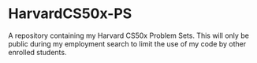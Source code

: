 # HarvardCS50x-PS
A repository containing my Harvard CS50x Problem Sets. This will only be public during my employment search to limit the use of my code by other enrolled students.
